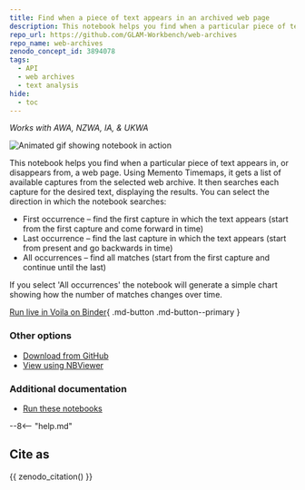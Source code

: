 ```yaml
---
title: Find when a piece of text appears in an archived web page
description: This notebook helps you find when a particular piece of text appears in, or disappears from, a web page.
repo_url: https://github.com/GLAM-Workbench/web-archives
repo_name: web-archives
zenodo_concept_id: 3894078
tags:
  - API
  - web archives
  - text analysis
hide:
  - toc
---
```


*Works with AWA, NZWA, IA, & UKWA*

![Animated gif showing notebook in action](../images/web-archives-text-appearance.gif)

This notebook helps you find when a particular piece of text appears in, or disappears from, a web page. Using Memento Timemaps, it gets a list of available captures from the selected web archive. It then searches each capture for the desired text, displaying the results. You can select the direction in which the notebook searches:

* First occurrence – find the first capture in which the text appears (start from the first capture and come forward in time)
* Last occurrence – find the last capture in which the text appears (start from present and go backwards in time)
* All occurrences – find all matches (start from the first capture and continue until the last)

If you select 'All occurrences' the notebook will generate a simple chart showing how the number of matches changes over time.

[Run live in Voila on Binder](https://mybinder.org/v2/gh/GLAM-Workbench/web-archives/master?urlpath=/voila/render/find-text-in-page-from-timemap.ipynb){ .md-button .md-button--primary }

### Other options

* [Download from GitHub](https://github.com/GLAM-Workbench/web-archives/blob/master/find-text-in-page-from-timemap.ipynb)
* [View using NBViewer](https://nbviewer.jupyter.org/github/GLAM-Workbench/web-archives/blob/master/find-text-in-page-from-timemap.ipynb)

### Additional documentation

* [Run these notebooks](../#run-these-notebooks)

--8<-- "help.md"

## Cite as

{{ zenodo_citation() }}